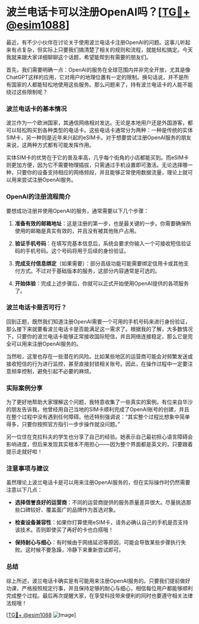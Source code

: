 # 波兰电话卡可以注册OpenAI吗？[[TG💪+ @esim1088](https://t.me/s/esim1088)]

最近，有不少小伙伴在讨论关于使用波兰电话卡注册OpenAI的问题。这事儿听起来有点复杂，但实际上只要我们搞清楚了相关的规则和流程，就能轻松搞定。今天我就来跟大家详细聊聊这个话题，希望能帮到有需要的朋友们。

首先，我们需要明确一点：OpenAI的服务在全球范围内并非完全开放，尤其是像ChatGPT这样的应用，它对用户的地理位置有一定的限制。换句话说，并不是所有国家的人都能轻松地使用这些服务。那么问题来了，持有波兰电话卡的人能不能绕过这些限制呢？

### 波兰电话卡的基本情况

波兰作为一个欧洲国家，其通信网络相对发达。无论是本地用户还是外国游客，都可以轻松购买到各种类型的电话卡。这些电话卡通常分为两种：一种是传统的实体SIM卡，另一种则是近年来兴起的eSIM卡。对于想要尝试注册OpenAI服务的朋友来说，这两种方式都有可能发挥作用。

实体SIM卡的优势在于它的普及率高，几乎每个街角的小店都能买到。而eSIM卡则更加方便，因为它不需要物理插拔，只需通过手机设置即可激活。无论选择哪一种，只要你的设备支持相应的网络频段，并且能够正常使用数据流量，理论上就可以用来尝试注册OpenAI服务。

### OpenAI的注册流程简介

要想成功注册并使用OpenAI的服务，通常需要以下几个步骤：

1. **准备有效的邮箱地址**：这是注册的第一步，也是最关键的一步。你需要确保所使用的邮箱是真实有效的，并且没有被其他账户占用。
   
2. **验证手机号码**：在填写完基本信息后，系统会要求你输入一个可接收短信验证码的手机号码。这个号码将用于后续的身份验证。

3. **完成支付信息绑定**（如果需要）：部分高级功能可能需要绑定信用卡或其他支付方式。不过对于基础版本的服务，这部分内容通常是可选的。

4. **开始体验**：完成上述步骤后，你就可以正式开始使用OpenAI提供的各项服务了。

### 波兰电话卡是否可行？

回到正题，既然我们知道注册OpenAI需要一个可用的手机号码来进行身份验证，那么接下来就要看波兰电话卡是否能满足这一需求了。根据我的了解，大多数情况下，只要你的波兰电话卡能够正常接收国际短信，并且网络连接稳定，那么它是完全可以用来注册OpenAI服务的。

当然啦，这里也存在一些潜在的风险。比如某些地区的运营商可能会对频繁发送或接收短信的行为进行监控，甚至直接封锁相关账号。因此，在操作过程中一定要注意频率控制，避免引起不必要的麻烦。

### 实际案例分享

为了更好地帮助大家理解这个问题，我特意收集了一些真实的案例。有位来自华沙的朋友告诉我，他曾经用自己当地的SIM卡顺利完成了OpenAI账号的创建，并且在整个过程中没有遇到任何障碍。他还特别强调说：“其实整个过程比想象中简单得多，只要你按照官方指引一步步操作就没问题。”

另一位住在克拉科夫的学生也分享了自己的经验。她表示自己最初担心语言障碍会影响进度，但后来发现其实根本不用担心——因为整个界面都是英文的，只要跟着提示走就好啦！

### 注意事项与建议

虽然理论上波兰电话卡是可以用来注册OpenAI服务的，但在实际操作时仍然需要注意以下几点：

- **选择信誉良好的运营商**：不同的运营商提供的服务质量差异很大。尽量挑选那些口碑较好、覆盖面广的品牌作为首选对象。
  
- **检查设备兼容性**：如果你打算使用eSIM卡，请务必确认自己的手机是否支持该技术。否则即使买了再好的卡也白搭哦！

- **保持耐心与细心**：有时候由于网络延迟等原因，可能会导致某些步骤执行失败。这时候不要急躁，冷静下来重新尝试即可。

### 总结

综上所述，波兰电话卡确实是有可能用来注册OpenAI服务的。只要我们提前做好功课，严格按照规定行事，并且保持足够的耐心与细心，相信每位用户都能够顺利完成整个过程。最后再次提醒大家，在享受科技带来便利的同时也要遵守相关法律法规哦！

[[TG💪+ @esim1088](https://t.me/s/esim1088) ![Image](https://i.postimg.cc/4NQfJmqS/Snipaste-2025-05-13-00-14-12.png)]